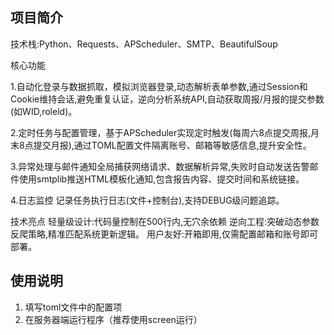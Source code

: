 ## 项目简介
技术栈:Python、Requests、APScheduler、SMTP、BeautifulSoup

核心功能

1.自动化登录与数据抓取，模拟浏览器登录,动态解析表单参数,通过Session和Cookie维持会话,避免重复认证，逆向分析系统API,自动获取周报/月报的提交参数(如WID,roleld)。

2.定时任务与配置管理，基于APScheduler实现定时触发(每周六8点提交周报,月末8点提交月报),通过TOML配置文件隔离账号、邮箱等敏感信息,提升安全性。

3.异常处理与邮件通知全局捕获网络请求、数据解析异常,失败时自动发送告警邮件使用smtplib推送HTML模板化通知,包含报告内容、提交时间和系统链接。

4.日志监控
记录任务执行日志(文件+控制台),支持DEBUG级问题追踪。

技术亮点
轻量级设计:代码量控制在500行内,无穴余依赖
逆向工程:突破动态参数反爬策略,精准匹配系统更新逻辑。
用户友好:开箱即用,仅需配置邮箱和账号即可部署。

## 使用说明
1. 填写toml文件中的配置项
2. 在服务器端运行程序（推荐使用screen运行）
